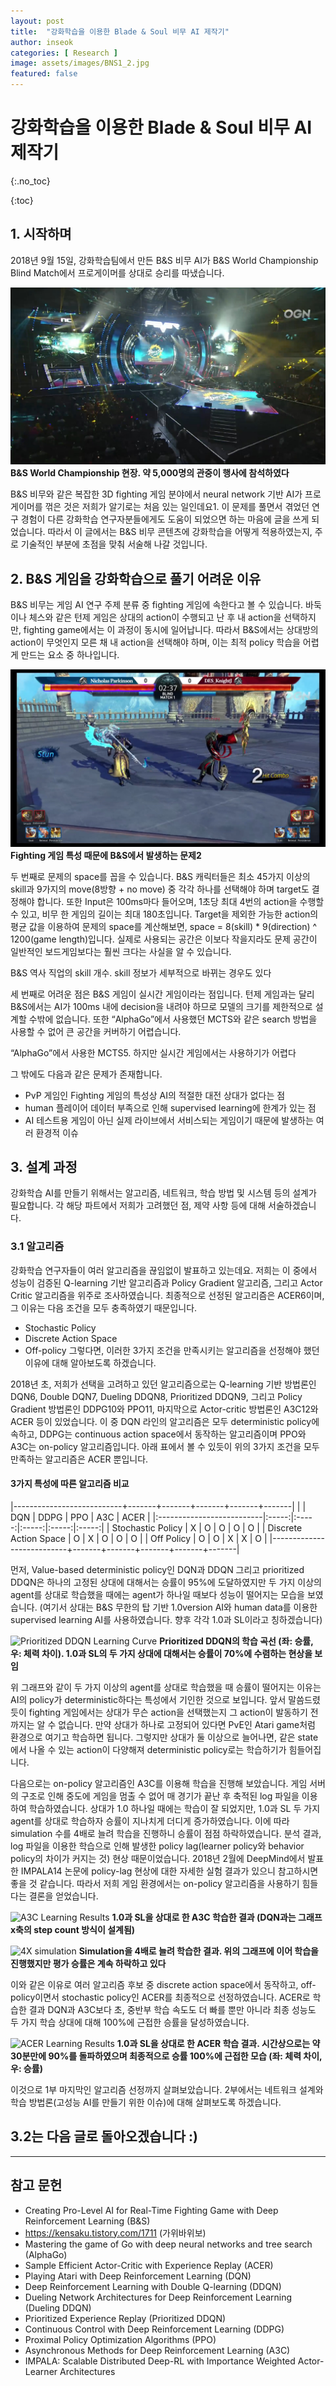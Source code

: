 ```yaml
---
layout: post
title:  "강화학습을 이용한 Blade & Soul 비무 AI 제작기"
author: inseok
categories: [ Research ]
image: assets/images/BNS1_2.jpg
featured: false
---
```

# 강화학습을 이용한 Blade & Soul 비무 AI 제작기
{:.no_toc}

{:toc}

## 1. 시작하며
2018년 9월 15일, 강화학습팀에서 만든 B&S 비무 AI가 B&S World Championship Blind Match에서 프로게이머를 상대로 승리를 따냈습니다.

![BNS World Championship 현장](/assets/images/BNS1_1.jpg) 
__B&S World Championship 현장. 약 5,000명의 관중이 행사에 참석하였다__

B&S 비무와 같은 복잡한 3D fighting 게임 분야에서 neural network 기반 AI가 프로게이머를 꺾은 것은 저희가 알기로는 처음 있는 일인데요1. 이 문제를 풀면서 겪었던 연구 경험이 다른 강화학습 연구자분들에게도 도움이 되었으면 하는 마음에 글을 쓰게 되었습니다. 따라서 이 글에서는 B&S 비무 콘텐츠에 강화학습을 어떻게 적용하였는지, 주로 기술적인 부분에 초점을 맞춰 서술해 나갈 것입니다.

## 2. B&S 게임을 강화학습으로 풀기 어려운 이유
B&S 비무는 게임 AI 연구 주제 분류 중 fighting 게임에 속한다고 볼 수 있습니다. 바둑이나 체스와 같은 턴제 게임은 상대의 action이 수행되고 난 후 내 action을 선택하지만, fighting game에서는 이 과정이 동시에 일어납니다. 따라서 B&S에서는 상대방의 action이 무엇인지 모른 채 내 action을 선택해야 하며, 이는 최적 policy 학습을 어렵게 만드는 요소 중 하나입니다.

![Fighting Game Problem](/assets/images/BNS1_2.jpg)
__Fighting 게임 특성 때문에 B&S에서 발생하는 문제2__

두 번째로 문제의 space를 꼽을 수 있습니다. B&S 캐릭터들은 최소 45가지 이상의 skill과 9가지의 move(8방향 + no move) 중 각각 하나를 선택해야 하며 target도 결정해야 합니다. 또한 Input은 100ms마다 들어오며, 1초당 최대 4번의 action을 수행할 수 있고, 비무 한 게임의 길이는 최대 180초입니다. Target을 제외한 가능한 action의 평균 값을 이용하여 문제의 space를 계산해보면, space = 8(skill) * 9(direction) ^ 1200(game length)입니다. 실제로 사용되는 공간은 이보다 작을지라도 문제 공간이 일반적인 보드게임보다는 훨씬 크다는 사실을 알 수 있습니다.

B&S 역사 직업의 skill 개수. skill 정보가 세부적으로 바뀌는 경우도 있다

세 번째로 어려운 점은 B&S 게임이 실시간 게임이라는 점입니다. 턴제 게임과는 달리 B&S에서는 AI가 100ms 내에 decision을 내려야 하므로 모델의 크기를 제한적으로 설계할 수밖에 없습니다. 또한 “AlphaGo”에서 사용했던 MCTS와 같은 search 방법을 사용할 수 없어 큰 공간을 커버하기 어렵습니다.

“AlphaGo”에서 사용한 MCTS5. 하지만 실시간 게임에서는 사용하기가 어렵다

그 밖에도 다음과 같은 문제가 존재합니다.

- PvP 게임인 Fighting 게임의 특성상 AI의 적절한 대전 상대가 없다는 점
- human 플레이어 데이터 부족으로 인해 supervised learning에 한계가 있는 점
- AI 테스트용 게임이 아닌 실제 라이브에서 서비스되는 게임이기 때문에 발생하는 여러 환경적 이슈

## 3. 설계 과정
강화학습 AI를 만들기 위해서는 알고리즘, 네트워크, 학습 방법 및 시스템 등의 설계가 필요합니다. 각 해당 파트에서 저희가 고려했던 점, 제약 사항 등에 대해 서술하겠습니다.

### 3.1 알고리즘
강화학습 연구자들이 여러 알고리즘을 끊임없이 발표하고 있는데요. 저희는 이 중에서 성능이 검증된 Q-learning 기반 알고리즘과 Policy Gradient 알고리즘, 그리고 Actor Critic 알고리즘을 위주로 조사하였습니다.
최종적으로 선정된 알고리즘은 ACER6이며, 그 이유는 다음 조건을 모두 충족하였기 때문입니다.
- Stochastic Policy
- Discrete Action Space
- Off-policy
그렇다면, 이러한 3가지 조건을 만족시키는 알고리즘을 선정해야 했던 이유에 대해 알아보도록 하겠습니다.

2018년 초, 저희가 선택을 고려하고 있던 알고리즘으로는 Q-learning 기반 방법론인 DQN6, Double DQN7, Dueling DDQN8, Prioritized DDQN9, 그리고 Policy Gradient 방법론인 DDPG10와 PPO11, 마지막으로 Actor-critic 방법론인 A3C12와 ACER 등이 있었습니다.
이 중 DQN 라인의 알고리즘은 모두 deterministic policy에 속하고, DDPG는 continuous action space에서 동작하는 알고리즘이며 PPO와 A3C는 on-policy 알고리즘입니다. 아래 표에서 볼 수 있듯이 위의 3가지 조건을 모두 만족하는 알고리즘은 ACER 뿐입니다.

#### 3가지 특성에 따른 알고리즘 비교
|---------------------------+-------+-------+-------+-------+-------|
|                       	| DQN 	| DDPG 	| PPO 	| A3C 	| ACER 	|
|:--------------------------|:-----:|:-----:|:-----:|:-----:|:-----:|
| Stochastic Policy     	|  X  	|   O  	|  O  	|  O  	|   O  	|
| Discrete Action Space 	|  O  	|   X  	|  O  	|  O  	|   O  	|
| Off Policy            	|  O  	|   O  	|  X  	|  X  	|   O  	|
|---------------------------+-------+-------+-------+-------+-------|

먼저, Value-based deterministic policy인 DQN과 DDQN 그리고 prioritized DDQN은 하나의 고정된 상대에 대해서는 승률이 95%에 도달하였지만 두 가지 이상의 agent를 상대로 학습했을 때에는 agent가 하나일 때보다 성능이 떨어지는 모습을 보였습니다. (여기서 상대는 B&S 무한의 탑 기반 1.0version AI와 human data를 이용한 supervised learning AI를 사용하였습니다. 향후 각각 1.0과 SL이라고 칭하겠습니다)

![Prioritized DDQN Learning Curve](/assets/images/BNS1_3.jpg)
__Prioritized DDQN의 학습 곡선 (좌: 승률, 우: 체력 차이). 1.0과 SL의 두 가지 상대에 대해서는 승률이 70%에 수렴하는 현상을 보임__

위 그래프와 같이 두 가지 이상의 agent를 상대로 학습했을 때 승률이 떨어지는 이유는 AI의 policy가 deterministic하다는 특성에서 기인한 것으로 보입니다. 앞서 말씀드렸듯이 fighting 게임에서는 상대가 무슨 action을 선택했는지 그 action이 발동하기 전까지는 알 수 없습니다. 만약 상대가 하나로 고정되어 있다면 PvE인 Atari game처럼 환경으로 여기고 학습하면 됩니다. 그렇지만 상대가 둘 이상으로 늘어나면, 같은 state에서 나올 수 있는 action이 다양해져 deterministic policy로는 학습하기가 힘들어집니다.

다음으로는 on-policy 알고리즘인 A3C를 이용해 학습을 진행해 보았습니다. 게임 서버의 구조로 인해 중도에 게임을 멈출 수 없어 매 경기가 끝난 후 축적된 log 파일을 이용하여 학습하였습니다. 상대가 1.0 하나일 때에는 학습이 잘 되었지만, 1.0과 SL 두 가지 agent를 상대로 학습하자 승률이 지나치게 더디게 증가하였습니다. 이에 따라 simulation 수를 4배로 늘려 학습을 진행하니 승률이 점점 하락하였습니다. 분석 결과, log 파일을 이용한 학습으로 인해 발생한 policy lag(learner policy와 behavior policy의 차이가 커지는 것) 현상 때문이었습니다. 2018년 2월에 DeepMind에서 발표한 IMPALA14 논문에 policy-lag 현상에 대한 자세한 실험 결과가 있으니 참고하시면 좋을 것 같습니다. 따라서 저희 게임 환경에서는 on-policy 알고리즘을 사용하기 힘들다는 결론을 얻었습니다.

![A3C Learning Results](/assets/images/BNS1_4.jpg)
__1.0과 SL을 상대로 한 A3C 학습한 결과 (DQN과는 그래프 x축의 step count 방식이 설계됨)__

![4X simulation](/assets/images/BNS1_5.jpg)
__Simulation을 4배로 늘려 학습한 결과. 위의 그래프에 이어 학습을 진행했지만 평가 승률은 계속 하락하고 있다__

이와 같은 이유로 여러 알고리즘 후보 중 discrete action space에서 동작하고, off-policy이면서 stochastic policy인 ACER를 최종적으로 선정하였습니다. ACER로 학습한 결과 DQN과 A3C보다 초, 중반부 학습 속도도 더 빠를 뿐만 아니라 최종 성능도 두 가지 학습 상대에 대해 100%에 근접한 승률을 달성하였습니다.

![ACER Learning Results](/assets/images/BNS1_6.jpg)
__1.0과 SL을 상대로 한 ACER 학습 결과. 시간상으로는 약 30분만에 90%를 돌파하였으며 최종적으로 승률 100%에 근접한 모습 (좌: 체력 차이, 우: 승률)__

이것으로 1부 마지막인 알고리즘 선정까지 살펴보았습니다. 2부에서는 네트워크 설계와 학습 방법론(고성능 AI를 만들기 위한 이슈)에 대해 살펴보도록 하겠습니다.

## 3.2는 다음 글로 돌아오겠습니다 :)

---------------------------------------------------------

## 참고 문헌
- Creating Pro-Level AI for Real-Time Fighting Game with Deep Reinforcement Learning (B&S)
- https://kensaku.tistory.com/1711 (가위바위보)
- Mastering the game of Go with deep neural networks and tree search (AlphaGo)
- Sample Efficient Actor-Critic with Experience Replay (ACER)
- Playing Atari with Deep Reinforcement Learning (DQN)
- Deep Reinforcement Learning with Double Q-learning (DDQN)
- Dueling Network Architectures for Deep Reinforcement Learning (Dueling DDQN)
- Prioritized Experience Replay (Prioritized DDQN)
- Continuous Control with Deep Reinforcement Learning (DDPG)
- Proximal Policy Optimization Algorithms (PPO)
- Asynchronous Methods for Deep Reinforcement Learning (A3C)
- IMPALA: Scalable Distributed Deep-RL with Importance Weighted Actor-Learner Architectures
